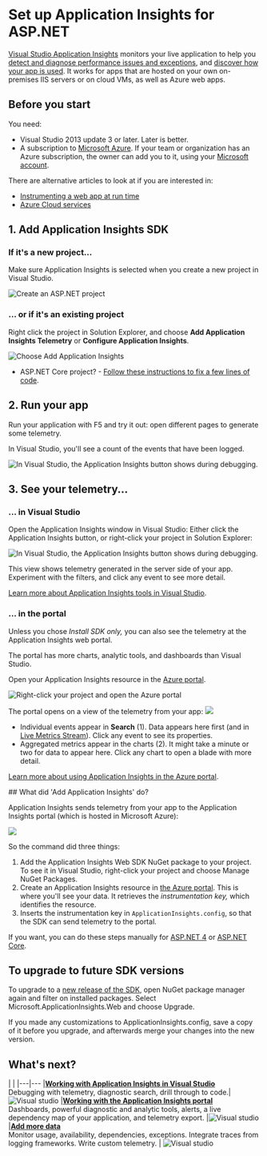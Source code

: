 <properties 
	pageTitle="Set up web app analytics for ASP.NET with Application Insights" 
	description="Configure performance, availability and usage analytics for your ASP.NET website, hosted on-premises or in Azure." 
	services="application-insights" 
    documentationCenter=".net"
	authors="NumberByColors" 
	manager="douge"/>

<tags 
	ms.service="application-insights" 
	ms.workload="tbd" 
	ms.tgt_pltfrm="ibiza" 
	ms.devlang="na" 
	ms.topic="get-started-article" 
	ms.date="06/21/2016" 
	ms.author="daviste"/>


# Set up Application Insights for ASP.NET

[Visual Studio Application Insights](app-insights-overview.md) monitors your live application to help you [detect and diagnose performance issues and exceptions](app-insights-detect-triage-diagnose.md), and [discover how your app is used](app-insights-overview-usage.md).  It works for apps that are hosted on your own on-premises IIS servers or on cloud VMs, as well as Azure web apps.


## Before you start

You need:

* Visual Studio 2013 update 3 or later. Later is better.
* A subscription to [Microsoft Azure](http://azure.com). If your team or organization has an Azure subscription, the owner can add you to it, using your [Microsoft account](http://live.com). 

There are alternative articles to look at if you are interested in:

* [Instrumenting a web app at run time](app-insights-monitor-performance-live-website-now.md)
* [Azure Cloud services](app-insights-cloudservices.md)

## <a name="ide"></a> 1. Add Application Insights SDK


### If it's a new project...

Make sure Application Insights is selected when you create a new project in Visual Studio. 


![Create an ASP.NET project](./media/app-insights-asp-net/appinsights-01-vsnewp1.png)


### ... or if it's an existing project

Right click the project in Solution Explorer, and choose **Add Application Insights Telemetry** or **Configure Application Insights**.

![Choose Add Application Insights](./media/app-insights-asp-net/appinsights-03-addExisting.png)

* ASP.NET Core project? - [Follow these instructions to fix a few lines of code](https://github.com/Microsoft/ApplicationInsights-aspnetcore/wiki/Getting-Started#add-application-insights-instrumentation-code-to-startupcs). 



## <a name="run"></a> 2. Run your app

Run your application with F5 and try it out: open different pages to generate some telemetry.

In Visual Studio, you'll see a count of the events that have been logged. 

![In Visual Studio, the Application Insights button shows during debugging.](./media/app-insights-asp-net/54.png)

## 3. See your telemetry...

### ... in Visual Studio

Open the Application Insights window in Visual Studio: Either click the Application Insights button, or right-click your project in Solution Explorer:

![In Visual Studio, the Application Insights button shows during debugging.](./media/app-insights-asp-net/55.png)

This view shows telemetry generated in the server side of your app. Experiment with the filters, and click any event to see more detail.

[Learn more about Application Insights tools in Visual Studio](app-insights-visual-studio.md).

<a name="monitor"></a> 
### ... in the portal

Unless you chose *Install SDK only,* you can also see the telemetry at the Application Insights web portal. 

The portal has more charts, analytic tools, and dashboards than Visual Studio. 


Open your Application Insights resource in the [Azure portal](https://portal.azure.com/).

![Right-click your project and open the Azure portal](./media/app-insights-asp-net/appinsights-04-openPortal.png)

The portal opens on a view of the telemetry from your app:
![](./media/app-insights-asp-net/66.png)

* Individual events appear in **Search** (1). Data appears here first (and in [Live Metrics Stream](app-insights-metrics-explorer.md#live-metrics-stream)). Click any event to see its properties. 
* Aggregated metrics appear in the charts (2). It might take a minute or two for data to appear here. Click any chart to open a blade with more detail.

[Learn more about using Application Insights in the Azure portal](app-insights-dashboards.md).

##<a name="land"></a> What did 'Add Application Insights' do?

Application Insights sends telemetry from your app to the Application Insights portal (which is hosted in Microsoft Azure):

![](./media/app-insights-asp-net/01-scheme.png)

So the command did three things:

1. Add the Application Insights Web SDK NuGet package to your project. To see it in Visual Studio, right-click your project and choose Manage NuGet Packages.
2. Create an Application Insights resource in [the Azure portal](https://portal.azure.com/). This is where you'll see your data. It retrieves the *instrumentation key,* which identifies the resource.
3. Inserts the instrumentation key in `ApplicationInsights.config`, so that the SDK can send telemetry to the portal.

If you want, you can do these steps manually for [ASP.NET 4](app-insights-asp-net-manual.md) or [ASP.NET Core](https://github.com/Microsoft/ApplicationInsights-aspnetcore/wiki/Getting-Started).

## To upgrade to future SDK versions

To upgrade to a [new release of the SDK](app-insights-release-notes-dotnet.md), open NuGet package manager again and filter on installed packages. Select Microsoft.ApplicationInsights.Web and choose Upgrade.

If you made any customizations to ApplicationInsights.config, save a copy of it before you upgrade, and afterwards merge your changes into the new version.



## What's next?

| | 
|---|---
|**[Working with Application Insights in Visual Studio](app-insights-visual-studio.md)**<br/>Debugging with telemetry, diagnostic search, drill through to code.|![Visual studio](./media/app-insights-asp-net/61.png)
|**[Working with the Application Insights portal](app-insights-dashboards.md)**<br/>Dashboards, powerful diagnostic and analytic tools, alerts, a live dependency map of your application, and telemetry export. |![Visual studio](./media/app-insights-asp-net/62.png)
|**[Add more data](app-insights-asp-net-more.md)**<br/>Monitor usage, availability, dependencies, exceptions. Integrate traces from logging frameworks. Write custom telemetry. | ![Visual studio](./media/app-insights-asp-net/64.png)






